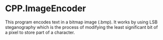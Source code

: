 # CPP.ImageEncoder
This program encodes text in a bitmap image (.bmp). It works by using LSB  steganography which is the process of modifying the least significant bit  of a pixel to store part of a character. 
